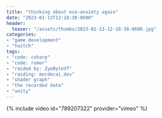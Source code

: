 ```yaml
---
title: "thinking about eco-anxiety again"
date: "2023-01-13T12:18:38-0600"
header:
  teaser: "/assets/thumbs/2023-01-13-12-18-38-0600.jpg"
categories:
- "game development"
- "twitch"
tags:
- "code: csharp"
- "code: rumor"
- "raided by: ZyeByteVT"
- "raiding: mordecai_dev"
- "shader graph"
- "the recorded data"
- "unity"
---
```

{% include video id="789207322" provider="vimeo" %}
